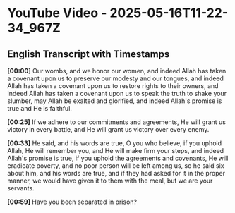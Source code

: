# YouTube Video - 2025-05-16T11-22-34_967Z

## English Transcript with Timestamps

**[00:00]** Our wombs, and we honor our women, and indeed Allah has taken a covenant upon us to preserve our modesty and our tongues, and indeed Allah has taken a covenant upon us to restore rights to their owners, and indeed Allah has taken a covenant upon us to speak the truth to shake your slumber, may Allah be exalted and glorified, and indeed Allah's promise is true and He is faithful.

**[00:25]** If we adhere to our commitments and agreements, He will grant us victory in every battle, and He will grant us victory over every enemy.

**[00:33]** He said, and his words are true, O you who believe, if you uphold Allah, He will remember you, and He will make firm your steps, and indeed Allah's promise is true, if you uphold the agreements and covenants, He will eradicate poverty, and no poor person will be left among us, so he said six about him, and his words are true, and if they had asked for it in the proper manner, we would have given it to them with the meal, but we are your servants.

**[00:59]** Have you been separated in prison?

